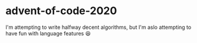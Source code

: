 # advent-of-code-2020

I'm attempting to write halfway decent algorithms, but I'm aslo attempting to have fun with language features :satisfied: